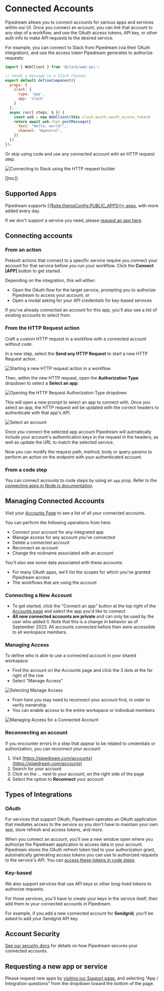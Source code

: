 # Connected Accounts

<VideoPlayer title="Connecting accounts to Pipedream" url="https://www.youtube.com/embed/xmDD1wRWnp0" />

Pipedream allows you to connect accounts for various apps and services within our UI. Once you connect an account, you can link that account to any step of a workflow, and use the OAuth access tokens, API key, or other auth info to make API requests to the desired service.

For example, you can connect to Slack from Pipedream (via their OAuth integration), and use the access token Pipedream generates to authorize requests:

```javascript
import { WebClient } from '@slack/web-api';

// Sends a message to a Slack Channel
export default defineComponent({
  props: {
    slack: {
      type: 'app',
      app: 'slack'
    }
  },
  async run({ steps, $ }) {
    const web = new WebClient(this.slack.$auth.oauth_access_token)
    return await web.chat.postMessage({
      text: "Hello, world!",
      channel: "#general",
    })
  })
});
```

Or skip using code and use any connected account with an HTTP request step.

![Connecting to Slack using the HTTP request builder](https://res.cloudinary.com/pipedreamin/image/upload/v1673535786/docs/CleanShot_2023-01-12_at_10.02.47_xkv0ac.gif)


[[toc]]

## Supported Apps

Pipedream supports [{{$site.themeConfig.PUBLIC_APPS}}+ apps](https://pipedream.com/apps), with more added every day.

If we don't support a service you need, please [request an app here](#requesting-a-new-app-or-service).

## Connecting accounts

### From an action

Prebuilt actions that connect to a specific service require you connect your account for that service before you run your workflow. Click the **Connect [APP]** button to get started.

Depending on the integration, this will either:

- Open the OAuth flow for the target service, prompting you to authorize Pipedream to access your account, or
- Open a modal asking for your API credentials for key-based services

If you've already connected an account for this app, you'll also see a list of existing accounts to select from.

### From the HTTP Request action

Craft a custom HTTP request in a workflow with a connected account _without code_.

In a new step, select the **Send any HTTP Request** to start a new HTTP Request action.

![Starting a new HTTP request action in a workflow](https://res.cloudinary.com/pipedreamin/image/upload/v1672947285/docs/CleanShot_2023-01-05_at_14.34.25_wi8rcc.png)

Then, within the new HTTP request, open the **Authorization Type** dropdown to select a **Select an app**:

![Opening the HTTP Request Authorization Type dropdown](https://res.cloudinary.com/pipedreamin/image/upload/v1673535917/docs/CleanShot_2023-01-12_at_10.05.02_vmttbf.png)

This will open a new prompt to select an app to connect with. Once you select an app, the HTTP request will be updated with the correct headers to authenticate with that app's API.

![Select an account](https://res.cloudinary.com/pipedreamin/image/upload/v1673536044/docs/CleanShot_2023-01-12_at_10.07.06_rejzyy.gif)

Once you connect the selected app account Pipedream will autmatically include your account's authentication keys in the request in the headers, as well as update the URL to match the selected service.

Now you can modify the request path, method, body or query params to perform an action on the endpoint with your authenticated account.

### From a code step

You can connect accounts to code steps by using an `app` prop. Refer to the [connecting apps in Node.js documentation](/code/nodejs/auth/).


## Managing Connected Accounts

Visit your [Accounts Page](https://pipedream.com/accounts) to see a list of all your connected accounts.

You can perform the following operations from here:

- Connect your account for any integrated app
- Manage access for any account you've connected
- Delete a connected account
- Reconnect an account
- Change the nickname associated with an account

You'll also see some data associated with these accounts:

- For many OAuth apps, we'll list the scopes for which you've granted Pipedream access
- The workflows that are using the account

### Connecting a New Account

- To get started, click the "Connect an app" button at the top right of the [Accounts page](https://pipedream.com/accounts) and select the app you'd like to connect
- **All new connected accounts are private** and can only be used by the user who added it. Note that this is a change in behavior as of September 2023. All accounts connected before then were accessible to all workspace members.

### Managing Access
To define who is able to use a connected account in your shared workspace:
- Find the account on the Accounts page and click the 3 dots at the far right of the row
- Select "Manage Access"

![Selecting Manage Access](https://res.cloudinary.com/pipedreamin/image/upload/v1691617725/manage-access-button_bgnebz.png)

- From here you may need to reconnect your account first, in order to verify ownership
- You can enable access to the entire workspace or individual members

![Managing Access for a Connected Account](https://res.cloudinary.com/pipedreamin/image/upload/v1691614603/manage-access-modal_crmx3f.gif)

### Reconnecting an account

If you encounter errors in a step that appear to be related to credentials or authorization, you can reconnect your account:

1. Visit [https://pipedream.com/accounts](https://pipedream.com/accounts)
2. Search for your account
3. Click on the *...* next to your account, on the right side of the page
4. Select the option to **Reconnect** your account

## Types of Integrations

### OAuth

For services that support OAuth, Pipedream operates an OAuth application that mediates access to the service so you don't have to maintain your own app, store refresh and access tokens, and more.

When you connect an account, you'll see a new window open where you authorize the Pipedream application to access data in your account. Pipedream stores the OAuth refresh token tied to your authorization grant, automatically generating access tokens you can use to authorized requests to the service's API. You can [access these tokens in code steps](/code/nodejs/auth/).

### Key-based

We also support services that use API keys or other long-lived tokens to authorize requests.

For those services, you'll have to create your keys in the service itself, then add them to your connected accounts in Pipedream.

For example, if you add a new connected account for **Sendgrid**, you'll be asked to add your Sendgrid API key.

## Account Security

[See our security docs](/privacy-and-security/#third-party-oauth-grants-api-keys-and-environment-variables) for details on how Pipedream secures your connected accounts.

## Requesting a new app or service

Please request new apps by [visiting our Support page](https://pipedream.com/support), and selecting "App / Integration questions" from the dropdown toward the bottom of the page.

<Footer />
